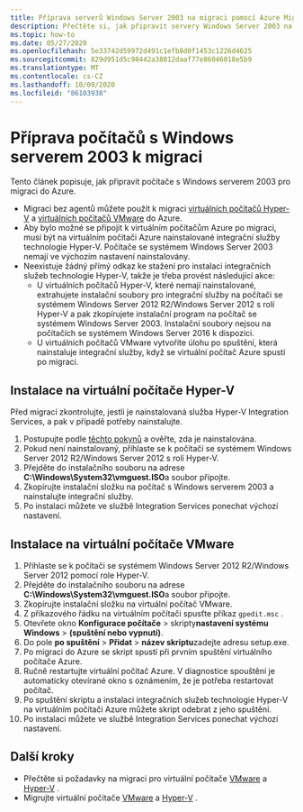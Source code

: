 ```yaml
---
title: Příprava serverů Windows Server 2003 na migraci pomocí Azure Migrate
description: Přečtěte si, jak připravit servery Windows Server 2003 na migraci pomocí Azure Migrate.
ms.topic: how-to
ms.date: 05/27/2020
ms.openlocfilehash: 5e33742d59972d491c1efb8d0f1453c1226d4625
ms.sourcegitcommit: 829d951d5c90442a38012daaf77e86046018e5b9
ms.translationtype: MT
ms.contentlocale: cs-CZ
ms.lasthandoff: 10/09/2020
ms.locfileid: "86103938"
---
```

# <a name="prepare-windows-server-2003-machines-for-migration"></a>Příprava počítačů s Windows serverem 2003 k migraci

Tento článek popisuje, jak připravit počítače s Windows serverem 2003 pro migraci do Azure. 

- Migraci bez agentů můžete použít k migraci [virtuálních počítačů Hyper-V](tutorial-migrate-hyper-v.md) a [virtuálních počítačů VMware](tutorial-migrate-vmware.md) do Azure.
- Aby bylo možné se připojit k virtuálním počítačům Azure po migraci, musí být na virtuálním počítači Azure nainstalované integrační služby technologie Hyper-V. Počítače se systémem Windows Server 2003 nemají ve výchozím nastavení nainstalovány.
- Neexistuje žádný přímý odkaz ke stažení pro instalaci integračních služeb technologie Hyper-V, takže je třeba provést následující akce:
    - U virtuálních počítačů Hyper-V, které nemají nainstalované, extrahujete instalační soubory pro integrační služby na počítači se systémem Windows Server 2012 R2/Windows Server 2012 s rolí Hyper-V a pak zkopírujete instalační program na počítač se systémem Windows Server 2003. Instalační soubory nejsou na počítačích se systémem Windows Server 2016 k dispozici.
    - U virtuálních počítačů VMware vytvoříte úlohu po spuštění, která nainstaluje integrační služby, když se virtuální počítač Azure spustí po migraci.


## <a name="install-on-hyper-v-vms"></a>Instalace na virtuální počítače Hyper-V

Před migrací zkontrolujte, jestli je nainstalovaná služba Hyper-V Integration Services, a pak v případě potřeby nainstalujte.

1. Postupujte podle [těchto pokynů](/windows-server/virtualization/hyper-v/manage/manage-hyper-v-integration-services#turn-an-integration-service-on-or-off-using-hyper-v-manager) a ověřte, zda je nainstalována.
2. Pokud není nainstalovaný, přihlaste se k počítači se systémem Windows Server 2012 R2/Windows Server 2012 s rolí Hyper-V.
3. Přejděte do instalačního souboru na adrese **C:\Windows\System32\vmguest.ISO**a soubor připojte.
2. Zkopírujte instalační složku na počítač s Windows serverem 2003 a nainstalujte integrační služby.
4. Po instalaci můžete ve službě Integration Services ponechat výchozí nastavení. 

## <a name="install-on-vmware-vms"></a>Instalace na virtuální počítače VMware

1. Přihlaste se k počítači se systémem Windows Server 2012 R2/Windows Server 2012 pomocí role Hyper-V.
2. Přejděte do instalačního souboru na adrese **C:\Windows\System32\vmguest.ISO**a soubor připojte.
3. Zkopírujte instalační složku na virtuální počítač VMware.
4. Z příkazového řádku na virtuálním počítači spusťte příkaz ```gpedit.msc``` .
5. Otevřete okno **Konfigurace počítače**  >  skripty**nastavení systému Windows**  >  **(spuštění nebo vypnutí)**.
6. Do pole **po spuštění**  >  **Přidat**  >  **název skriptu**zadejte adresu setup.exe.
7. Po migraci do Azure se skript spustí při prvním spuštění virtuálního počítače Azure.
8. Ručně restartujte virtuální počítač Azure. V diagnostice spouštění je automaticky otevírané okno s oznámením, že je potřeba restartovat počítač.
9. Po spuštění skriptu a instalaci integračních služeb technologie Hyper-V na virtuálním počítači Azure můžete skript odebrat z jeho spuštění.
10. Po instalaci můžete ve službě Integration Services ponechat výchozí nastavení. 

## <a name="next-steps"></a>Další kroky

- Přečtěte si požadavky na migraci pro virtuální počítače [VMware](migrate-support-matrix-vmware-migration.md) a [Hyper-V](migrate-support-matrix-hyper-v-migration.md) .
- Migrujte virtuální počítače [VMware](server-migrate-overview.md) a [Hyper-V](tutorial-migrate-hyper-v.md) .
